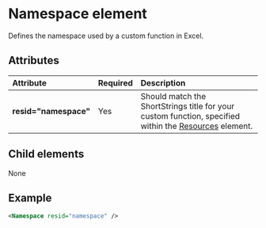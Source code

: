 # Namespace element

Defines the namespace used by a custom function in Excel.

## Attributes

|  Attribute  |  Required  |  Description  |
|:-----|:-----|:-----|
|  **resid="namespace"**  |  Yes  | Should match the ShortStrings title for your custom function, specified within the [Resources](resources.md) element. |

## Child elements

None

## Example

```xml
<Namespace resid="namespace" />
```
